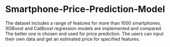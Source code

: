 # Smartphone-Price-Prediction-Model
The dataset includes a range of features for more than 1000 smartphones.   XGBoost and CatBoost regression models are implemented and compared. The better one is chosen and used for price prediction. The users can input their own data and get an estimated price for specified features. 
